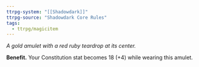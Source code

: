 ```yaml
---
ttrpg-system: "[[Shadowdark]]"
ttrpg-source: "Shadowdark Core Rules"
tags:
  - ttrpg/magicitem
---
```

*A gold amulet with a red ruby teardrop at its center.*

**Benefit.** Your Constitution stat becomes 18 (+4) while wearing this amulet.
